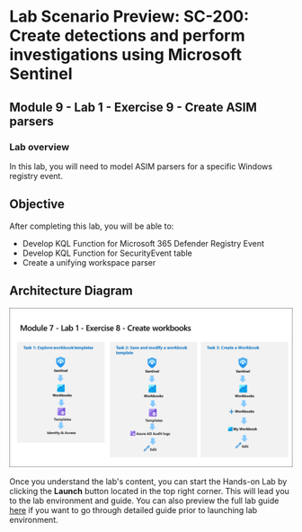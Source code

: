 # Lab Scenario Preview: SC-200: Create detections and perform investigations using Microsoft Sentinel

## Module 9 - Lab 1 - Exercise 9 - Create ASIM parsers

### Lab overview

In this lab, you will  need to model ASIM parsers for a specific Windows registry event.

## Objective
  
After completing this lab, you will be able to:

- Develop KQL Function for Microsoft 365 Defender Registry Event
- Develop KQL Function for SecurityEvent table
- Create a unifying workspace parser

## Architecture Diagram

 ![](media/SC200-Lab_Diagrams_Mod7_L1_Ex8.png)

Once you understand the lab's content, you can start the Hands-on Lab by clicking the **Launch** button located in the top right corner. This will lead you to the lab environment and guide. You can also preview the full lab guide [here](https://experience.cloudlabs.ai/#/labguidepreview/4b9b75e4-2805-4c4f-9b90-408c75761b79) if you want to go through detailed guide prior to launching lab environment.




